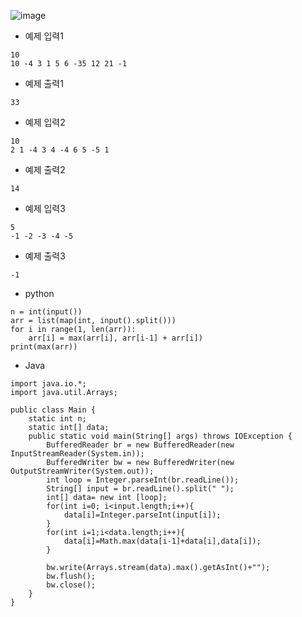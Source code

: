 ![image](https://github.com/kdfasdf/TIL/assets/96770726/d41c0d20-1a92-46c6-a2a6-cb77454d38e7)


- 예제 입력1
```
10
10 -4 3 1 5 6 -35 12 21 -1
```

- 예제 출력1
```
33
```

- 예제 입력2
```
10
2 1 -4 3 4 -4 6 5 -5 1
```

- 예제 출력2
```
14
```

- 예제 입력3
```
5
-1 -2 -3 -4 -5
```

- 예제 출력3
```
-1
```

- python
```
n = int(input())
arr = list(map(int, input().split()))
for i in range(1, len(arr)):
    arr[i] = max(arr[i], arr[i-1] + arr[i])
print(max(arr))
```

- Java
```
import java.io.*;
import java.util.Arrays;

public class Main {
    static int n;
    static int[] data;
    public static void main(String[] args) throws IOException {
        BufferedReader br = new BufferedReader(new InputStreamReader(System.in));
        BufferedWriter bw = new BufferedWriter(new OutputStreamWriter(System.out));
        int loop = Integer.parseInt(br.readLine());
        String[] input = br.readLine().split(" ");
        int[] data= new int [loop];
        for(int i=0; i<input.length;i++){
            data[i]=Integer.parseInt(input[i]);
        }
        for(int i=1;i<data.length;i++){
            data[i]=Math.max(data[i-1]+data[i],data[i]);
        }

        bw.write(Arrays.stream(data).max().getAsInt()+"");
        bw.flush();
        bw.close();
    }
}
```
